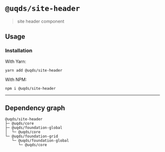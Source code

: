 # `@uqds/site-header`

> site header component

## Usage

### Installation

With Yarn:
```shell
yarn add @uqds/site-header
```

With NPM:
```shell
npm i @uqds/site-header
```

---

## Dependency graph

```shell
@uqds/site-header
├─ @uqds/core
├─ @uqds/foundation-global
│  └─ @uqds/core
└─ @uqds/foundation-grid
   └─ @uqds/foundation-global
      └─ @uqds/core
```